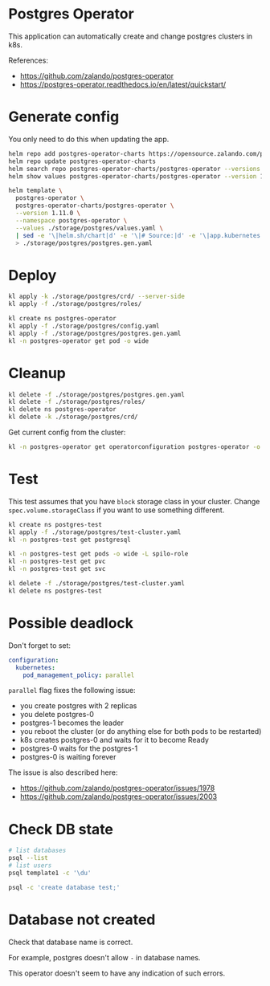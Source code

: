 
# Postgres Operator

This application can automatically create and change postgres clusters in k8s.

References:
- https://github.com/zalando/postgres-operator
- https://postgres-operator.readthedocs.io/en/latest/quickstart/

# Generate config

You only need to do this when updating the app.

```bash
helm repo add postgres-operator-charts https://opensource.zalando.com/postgres-operator/charts/postgres-operator
helm repo update postgres-operator-charts
helm search repo postgres-operator-charts/postgres-operator --versions --devel | head
helm show values postgres-operator-charts/postgres-operator --version 1.11.0 > ./storage/postgres/default-values.yaml
```

```bash
helm template \
  postgres-operator \
  postgres-operator-charts/postgres-operator \
  --version 1.11.0 \
  --namespace postgres-operator \
  --values ./storage/postgres/values.yaml \
  | sed -e '\|helm.sh/chart|d' -e '\|# Source:|d' -e '\|app.kubernetes.io/managed-by|d' -e '\|app.kubernetes.io/instance|d' -e '\|app.kubernetes.io/part-of|d' \
  > ./storage/postgres/postgres.gen.yaml
```

# Deploy

```bash
kl apply -k ./storage/postgres/crd/ --server-side
kl apply -f ./storage/postgres/roles/

kl create ns postgres-operator
kl apply -f ./storage/postgres/config.yaml
kl apply -f ./storage/postgres/postgres.gen.yaml
kl -n postgres-operator get pod -o wide
```

# Cleanup

```bash
kl delete -f ./storage/postgres/postgres.gen.yaml
kl delete -f ./storage/postgres/roles/
kl delete ns postgres-operator
kl delete -k ./storage/postgres/crd/
```

Get current config from the cluster:

```bash
kl -n postgres-operator get operatorconfiguration postgres-operator -o yaml > ./storage/postgres/current-config.yaml
```

# Test

This test assumes that you have `block` storage class in your cluster.
Change `spec.volume.storageClass` if you want to use something different.

```bash
kl create ns postgres-test
kl apply -f ./storage/postgres/test-cluster.yaml
kl -n postgres-test get postgresql

kl -n postgres-test get pods -o wide -L spilo-role
kl -n postgres-test get pvc
kl -n postgres-test get svc

kl delete -f ./storage/postgres/test-cluster.yaml
kl delete ns postgres-test
```

# Possible deadlock

Don't forget to set:

```yaml
configuration:
  kubernetes:
    pod_management_policy: parallel
```

`parallel` flag fixes the following issue:

- you create postgres with 2 replicas
- you delete postgres-0
- postgres-1 becomes the leader
- you reboot the cluster (or do anything else for both pods to be restarted)
- k8s creates postgres-0 and waits for it to become Ready
- postgres-0 waits for the postgres-1
- postgres-0 is waiting forever

The issue is also described here:

- https://github.com/zalando/postgres-operator/issues/1978
- https://github.com/zalando/postgres-operator/issues/2003

# Check DB state

```bash
# list databases
psql --list
# list users
psql template1 -c '\du'

psql -c 'create database test;'
```

# Database not created

Check that database name is correct.

For example, postgres doesn't allow `-` in database names.

This operator doesn't seem to have any indication of such errors.
